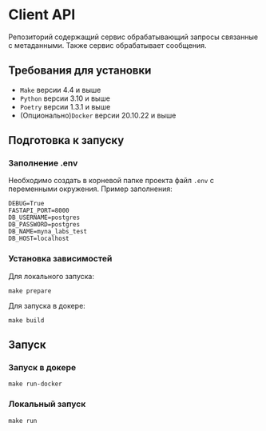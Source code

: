 # Client API 
Репозиторий содержащий сервис обрабатывающий запросы связанные с метаданными. 
Также сервис обрабатывает сообщения.
## Требования для установки
- `Make` версии 4.4 и выше
- `Python` версии 3.10 и выше
- `Poetry` версии 1.3.1 и выше
- (Опционально)`Docker` версии 20.10.22 и выше
## Подготовка к запуску
### Заполнение .env
Необходимо создать в корневой папке проекта файл `.env` с переменными окружения.
Пример заполнения:
```shell
DEBUG=True
FASTAPI_PORT=8000
DB_USERNAME=postgres
DB_PASSWORD=postgres
DB_NAME=myna_labs_test
DB_HOST=localhost
```
### Установка зависимостей
Для локального запуска:
```shell
make prepare
```
Для запуска в докере:
```shell
make build
```
## Запуск
### Запуск в докере
```shell
make run-docker
```
### Локальный запуск
```shell
make run
```